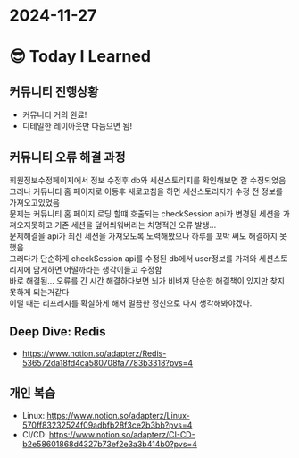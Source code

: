 # 2024-11-27

# :sunglasses: Today I Learned
## 커뮤니티 진행상황
- 커뮤니티 거의 완료!
- 디테일한 레이아웃만 다듬으면 됨!

## 커뮤니티 오류 해결 과정
회원정보수정페이지에서 정보 수정후 db와 세션스토리지를 확인해보면 잘 수정되었음  <br>
그러나 커뮤니티 홈 페이지로 이동후 새로고침을 하면 세션스토리지가 수정 전 정보를 가져오고있었음  <br>
문제는 커뮤니티 홈 페이지 로딩 할떄 호출되는 checkSession api가 변경된 세션을 가져오지못하고 기존 세션을 덮어씌워버리는 치명적인 오류 발생…  <br>
문제해결을 api가 최신 세션을 가져오도록 노력해봤으나 하루를 꼬박 써도 해결하지 못했음  <br>
그러다가 단순하게 checkSession  api를 수정된 db에서 user정보를 가져와 세션스토리지에 담게하면 어떨까라는 생각이들고 수정함<br>
바로 해결됨… 오류를 긴 시간 해결하다보면 뇌가 비벼져 단순한 해결책이 있지만 찾지못하게 되는거같다 <br>
이럴 때는 리프레시를 확실하게 해서 멀끔한 정신으로 다시 생각해봐야겠다. <br>

## Deep Dive: Redis
- https://www.notion.so/adapterz/Redis-536572da18fd4ca580708fa7783b3318?pvs=4

## 개인 복습
- Linux: https://www.notion.so/adapterz/Linux-570ff83232524f09adbfb28f3ce2b3bb?pvs=4
- CI/CD: https://www.notion.so/adapterz/CI-CD-b2e58601868d4327b73ef2e3a3b414b0?pvs=4
